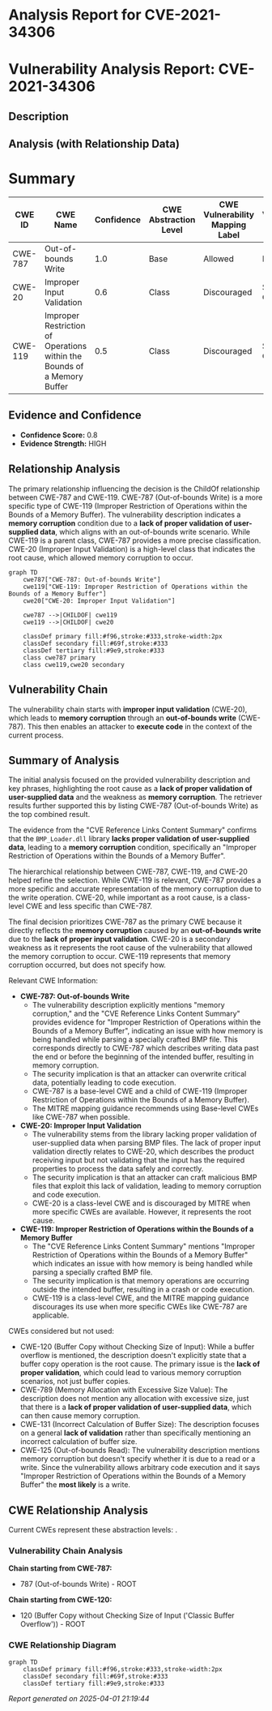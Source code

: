 # Analysis Report for CVE-2021-34306

# Vulnerability Analysis Report: CVE-2021-34306

## Description



## Analysis (with Relationship Data)

# Summary
| CWE ID | CWE Name | Confidence | CWE Abstraction Level | CWE Vulnerability Mapping Label | CWE-Vulnerability Mapping Notes |
|---|---|---|---|---|---|
| CWE-787 | Out-of-bounds Write | 1.0 | Base | Allowed | Primary CWE |
| CWE-20 | Improper Input Validation | 0.6 | Class | Discouraged | Secondary Candidate |
| CWE-119 | Improper Restriction of Operations within the Bounds of a Memory Buffer | 0.5 | Class | Discouraged | Secondary Candidate |

## Evidence and Confidence

*   **Confidence Score:** 0.8
*   **Evidence Strength:** HIGH

## Relationship Analysis
The primary relationship influencing the decision is the ChildOf relationship between CWE-787 and CWE-119. CWE-787 (Out-of-bounds Write) is a more specific type of CWE-119 (Improper Restriction of Operations within the Bounds of a Memory Buffer). The vulnerability description indicates a **memory corruption** condition due to a **lack of proper validation of user-supplied data**, which aligns with an out-of-bounds write scenario. While CWE-119 is a parent class, CWE-787 provides a more precise classification. CWE-20 (Improper Input Validation) is a high-level class that indicates the root cause, which allowed memory corruption to occur.

```mermaid
graph TD
    cwe787["CWE-787: Out-of-bounds Write"]
    cwe119["CWE-119: Improper Restriction of Operations within the Bounds of a Memory Buffer"]
    cwe20["CWE-20: Improper Input Validation"]
    
    cwe787 -->|CHILDOF| cwe119
    cwe119 -->|CHILDOF| cwe20
    
    classDef primary fill:#f96,stroke:#333,stroke-width:2px
    classDef secondary fill:#69f,stroke:#333
    classDef tertiary fill:#9e9,stroke:#333
    class cwe787 primary
    class cwe119,cwe20 secondary
```

## Vulnerability Chain
The vulnerability chain starts with **improper input validation** (CWE-20), which leads to **memory corruption** through an **out-of-bounds write** (CWE-787). This then enables an attacker to **execute code** in the context of the current process.

## Summary of Analysis
The initial analysis focused on the provided vulnerability description and key phrases, highlighting the root cause as a **lack of proper validation of user-supplied data** and the weakness as **memory corruption**. The retriever results further supported this by listing CWE-787 (Out-of-bounds Write) as the top combined result.

The evidence from the "CVE Reference Links Content Summary" confirms that the `BMP_Loader.dll` library **lacks proper validation of user-supplied data**, leading to a **memory corruption** condition, specifically an "Improper Restriction of Operations within the Bounds of a Memory Buffer".

The hierarchical relationship between CWE-787, CWE-119, and CWE-20 helped refine the selection. While CWE-119 is relevant, CWE-787 provides a more specific and accurate representation of the memory corruption due to the write operation. CWE-20, while important as a root cause, is a class-level CWE and less specific than CWE-787.

The final decision prioritizes CWE-787 as the primary CWE because it directly reflects the **memory corruption** caused by an **out-of-bounds write** due to the **lack of proper input validation**. CWE-20 is a secondary weakness as it represents the root cause of the vulnerability that allowed the memory corruption to occur. CWE-119 represents that memory corruption occurred, but does not specify how.

Relevant CWE Information:

*   **CWE-787: Out-of-bounds Write**
    *   The vulnerability description explicitly mentions "memory corruption," and the "CVE Reference Links Content Summary" provides evidence for "Improper Restriction of Operations within the Bounds of a Memory Buffer", indicating an issue with how memory is being handled while parsing a specially crafted BMP file. This corresponds directly to CWE-787 which describes writing data past the end or before the beginning of the intended buffer, resulting in memory corruption.
    *   The security implication is that an attacker can overwrite critical data, potentially leading to code execution.
    *   CWE-787 is a base-level CWE and a child of CWE-119 (Improper Restriction of Operations within the Bounds of a Memory Buffer).
    *   The MITRE mapping guidance recommends using Base-level CWEs like CWE-787 when possible.
*   **CWE-20: Improper Input Validation**
    *   The vulnerability stems from the library lacking proper validation of user-supplied data when parsing BMP files. The lack of proper input validation directly relates to CWE-20, which describes the product receiving input but not validating that the input has the required properties to process the data safely and correctly.
    *   The security implication is that an attacker can craft malicious BMP files that exploit this lack of validation, leading to memory corruption and code execution.
    *   CWE-20 is a class-level CWE and is discouraged by MITRE when more specific CWEs are available. However, it represents the root cause.
*   **CWE-119: Improper Restriction of Operations within the Bounds of a Memory Buffer**
    *   The "CVE Reference Links Content Summary" mentions "Improper Restriction of Operations within the Bounds of a Memory Buffer" which indicates an issue with how memory is being handled while parsing a specially crafted BMP file.
    *   The security implication is that memory operations are occurring outside the intended buffer, resulting in a crash or code execution.
    *   CWE-119 is a class-level CWE, and the MITRE mapping guidance discourages its use when more specific CWEs like CWE-787 are applicable.

CWEs considered but not used:

*   CWE-120 (Buffer Copy without Checking Size of Input): While a buffer overflow is mentioned, the description doesn't explicitly state that a buffer copy operation is the root cause. The primary issue is the **lack of proper validation**, which could lead to various memory corruption scenarios, not just buffer copies.
*   CWE-789 (Memory Allocation with Excessive Size Value): The description does not mention any allocation with excessive size, just that there is a **lack of proper validation of user-supplied data**, which can then cause memory corruption.
*   CWE-131 (Incorrect Calculation of Buffer Size): The description focuses on a general **lack of validation** rather than specifically mentioning an incorrect calculation of buffer size.
*   CWE-125 (Out-of-bounds Read): The vulnerability description mentions memory corruption but doesn't specify whether it is due to a read or a write. Since the vulnerability allows arbitrary code execution and it says "Improper Restriction of Operations within the Bounds of a Memory Buffer" the **most likely** is a write.


## CWE Relationship Analysis

Current CWEs represent these abstraction levels: .


### Vulnerability Chain Analysis

**Chain starting from CWE-787:**
- 787 (Out-of-bounds Write) - ROOT


**Chain starting from CWE-120:**
- 120 (Buffer Copy without Checking Size of Input ('Classic Buffer Overflow')) - ROOT



### CWE Relationship Diagram

```mermaid
graph TD
    classDef primary fill:#f96,stroke:#333,stroke-width:2px
    classDef secondary fill:#69f,stroke:#333
    classDef tertiary fill:#9e9,stroke:#333
```



*Report generated on 2025-04-01 21:19:44*

